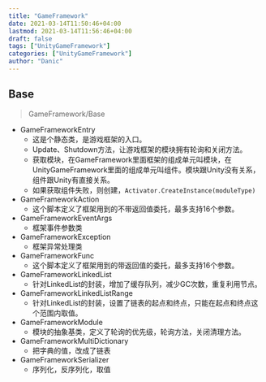 ```yaml
---
title: "GameFramework"
date: 2021-03-14T11:50:46+04:00
lastmod: 2021-03-14T11:56:46+04:00
draft: false
tags: ["UnityGameFramework"]
categories: ["UnityGameFramework"]
author: "Danic"
---
```


## Base

> GameFramework/Base

- GameFrameworkEntry
  - 这是个静态类，是游戏框架的入口。
  - Update、Shutdown方法，让游戏框架的模块拥有轮询和关闭方法。
  - 获取模块，在GameFramework里面框架的组成单元叫模块，在UnityGameFramework里面的组成单元叫组件。模块跟Unity没有关系，组件跟Unity有直接关系。
  - 如果获取组件失败，则创建，`Activator.CreateInstance(moduleType)`
- GameFrameworkAction
  - 这个脚本定义了框架用到的不带返回值委托，最多支持16个参数。
- GameFrameworkEventArgs
  - 框架事件参数类
- GameFrameworkException
  - 框架异常处理类
- GameFrameworkFunc
  - 这个脚本定义了框架用到的带返回值的委托，最多支持16个参数。
- GameFrameworkLinkedList
  - 针对LinkedList的封装，增加了缓存队列，减少GC次数，重复利用节点。
- GameFrameworkLinkedListRange
  - 针对LinkedList的封装，设置了链表的起点和终点，只能在起点和终点这个范围内取值。
- GameFrameworkModule
  - 模块的抽象基类，定义了轮询的优先级，轮询方法，关闭清理方法。
- GameFrameworkMultiDictionary
  - 把字典的值，改成了链表
- GameFrameworkSerializer
  - 序列化，反序列化，取值

